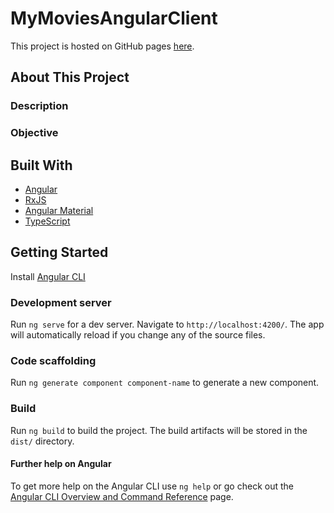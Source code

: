 # MyMoviesAngularClient
This project is hosted on GitHub pages [here](https://clarapapaya.github.io/myMovies-Angular-client/welcome).
## About This Project
### Description
### Objective

## Built With
* [Angular](https://angular.io/)
* [RxJS](https://rxjs.dev/)
* [Angular Material](https://material.angular.io/)
* [TypeScript](https://www.typescriptlang.org/)

## Getting Started
Install [Angular CLI](https://github.com/angular/angular-cli)
### Development server
Run `ng serve` for a dev server. Navigate to `http://localhost:4200/`. The app will automatically reload if you change any of the source files.
### Code scaffolding
Run `ng generate component component-name` to generate a new component. 
### Build
Run `ng build` to build the project. The build artifacts will be stored in the `dist/` directory.

#### Further help on Angular
To get more help on the Angular CLI use `ng help` or go check out the [Angular CLI Overview and Command Reference](https://angular.io/cli) page.
